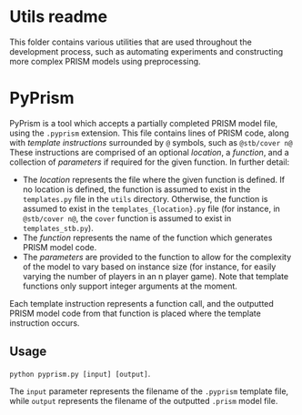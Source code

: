 # Utils readme

This folder contains various utilities that are used throughout the development process, such as automating experiments and constructing more complex PRISM models using preprocessing.

# PyPrism

PyPrism is a tool which accepts a partially completed PRISM model file, using the `.pyprism` extension. This file contains lines of PRISM code, along with _template instructions_ surrounded by `@` symbols, such as `@stb/cover n@` These instructions are comprised of an optional _location_, a _function_, and a collection of _parameters_ if required for the given function. In further detail:

* The _location_ represents the file where the given function is defined. If no location is defined, the function is assumed to exist in the `templates.py` file in the `utils` directory. Otherwise, the function is assumed to exist in the `templates_{location}.py` file (for instance, in `@stb/cover n@`, the `cover` function is assumed to exist in `templates_stb.py`).
* The _function_ represents the name of the function which generates PRISM model code.
* The _parameters_ are provided to the function to allow for the complexity of the model to vary based on instance size (for instance, for easily varying the number of players in an n player game). Note that template functions only support integer arguments at the moment.

Each template instruction represents a function call, and the outputted PRISM model code from that function is placed where the template instruction occurs.

## Usage

`python pyprism.py [input] [output]`.

The `input` parameter represents the filename of the `.pyprism` template file, while `output` represents the filename of the outputted `.prism` model file.
